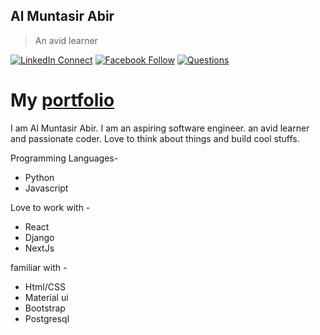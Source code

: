 ## Al Muntasir Abir

> An avid learner

[![LinkedIn Connect](https://img.shields.io/badge/%20-Connect-black?color=14171A&labelColor=212121&logo=linkedin&logoColor=ffffff)](https://www.linkedin.com/in/almuntasir-abir-178889135/) [![Facebook Follow](https://img.shields.io/badge/%20-Follow-black?color=14171A&labelColor=1976d2&logo=facebook&logoColor=ffffff)](https://www.facebook.com/almuntasir1/) [![Questions](https://img.shields.io/badge/%20-Questions-black?color=14171A&labelColor=fff&logo=stackoverflow&logoColor=0c0d0e26)](https://stackoverflow.com/users/6797330/almuntasir-abir)

# My [portfolio](https://nostalgic-gates-f3757f.netlify.app/)


I am Al Muntasir Abir. I am an aspiring software engineer. an avid learner and passionate coder. Love to think about things and build cool stuffs. 

Programming Languages-
* Python
* Javascript

Love to work with -
* React
* Django
* NextJs

familiar with - 
* Html/CSS
* Material ui
* Bootstrap
* Postgresql
